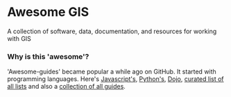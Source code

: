 # Awesome GIS

A collection of software, data, documentation, and resources for working with GIS

### Why is this 'awesome'?
'Awesome-guides' became popular a while ago on GitHub. It started with programming languages. Here's [Javascript's](https://github.com/sorrycc/awesome-javascript), [Python's](https://github.com/vinta/awesome-python), [Dojo](https://github.com/peterkokot/awesome-dojo), [curated list of all lists](https://github.com/sindresorhus/awesome) and also a [collection of all guides](https://github.com/panzhangwang/getAwesomeness). 